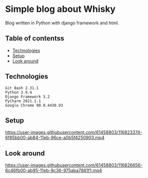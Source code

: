 # Simple blog about Whisky
Blog written in Python with django framework and html.
## Table of contentss
* [Technologies](#technologies)
* [Setup](#setup)
* [Look around](#look-around)


## Technologies
```
Git Bash 2.31.1  
Python 3.9.4  
Django Framework 3.2
PyCharm 2021.1.1  
Google Chrome 90.0.4430.93  
```
## Setup
https://user-images.githubusercontent.com/61458803/116823374-6f85bb00-ab84-11eb-96ce-a0b5f4250903.mp4

## Look around
https://user-images.githubusercontent.com/61458803/116826656-6c46fb00-ab95-11eb-9c36-975aba7881f1.mp4


